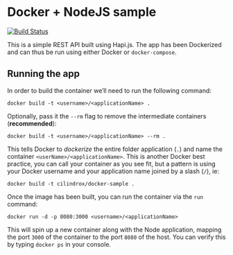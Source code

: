 # Docker + NodeJS sample

[![Build Status](https://travis-ci.org/cilindrox/docker-node-sample.svg?branch=master)](https://travis-ci.org/cilindrox/docker-node-sample)

This is a simple REST API built using Hapi.js. The app has been Dockerized and can thus be run using either Docker or `docker-compose`.

## Running the app

In order to build the container we’ll need to run the following command:

```
docker build -t <username>/<applicationName> .
```

Optionally, pass it the `--rm` flag to remove the intermediate containers
(**recommended**):

```
docker build -t <username>/<applicationName> --rm .
```

This tells Docker to *dockerize* the entire folder application (`.`) and name the container `<userName>/<applicationName>`.
This is another Docker best practice, you can call your container as you see fit, but a pattern is using your Docker username and your application name joined by a slash (`/`), ie:

```
docker build -t cilindrox/docker-sample .
```

Once the image has been built, you can run the container via the `run` command:

```
docker run -d -p 8080:3000 <username>/<applicationName>
```

This will spin up a new container along with the Node application, mapping the port `3000` of the container to the port `8080` of the host.
You can verify this by typing `docker ps` in your console.

